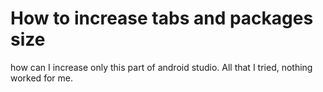 
# How to increase tabs and packages size

how can I increase only this part of android studio.
All that I tried, nothing worked for me.


        